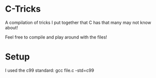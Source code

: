 # C-Tricks
A compilation of tricks I put together that C has that many may not know about!

Feel free to compile and play around with the files!


# Setup
I used the c99 standard: gcc file.c -std=c99 
